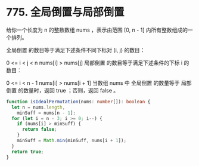 # 775. 全局倒置与局部倒置

给你一个长度为 n 的整数数组 nums ，表示由范围 [0, n - 1] 内所有整数组成的一个排列。

全局倒置 的数目等于满足下述条件不同下标对 (i, j) 的数目：

0 <= i < j < n
nums[i] > nums[j]
局部倒置 的数目等于满足下述条件的下标 i 的数目：

0 <= i < n - 1
nums[i] > nums[i + 1]
当数组 nums 中 全局倒置 的数量等于 局部倒置 的数量时，返回 true ；否则，返回 false 。

```typescript
function isIdealPermutation(nums: number[]): boolean {
  let n = nums.length,
    minSuff = nums[n - 1];
  for (let i = n - 3; i >= 0; i--) {
    if (nums[i] > minSuff) {
      return false;
    }
    minSuff = Math.min(minSuff, nums[i + 1]);
  }
  return true;
}
```
